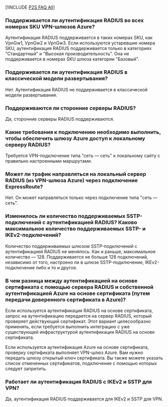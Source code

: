 [!INCLUDE [P2S FAQ All](vpn-gateway-faq-p2s-all-include.md)]

### <a name="is-radius-authentication-supported-on-all-azure-vpn-gateway-skus"></a>Поддерживается ли аутентификация RADIUS во всех номерах SKU VPN-шлюзов Azure?

Аутентификация RADIUS поддерживается в таких номерах SKU, как VpnGw1, VpnGw2 и VpnGw3. Если используются устаревшие номера SKU, аутентификация RADIUS поддерживается только в категориях "Стандартный" и "Высокая производительность". Она не поддерживается в номерах SKU шлюза категории "Базовый". 
 
### <a name="is-radius-authentication-supported-for-the-classic-deployment-model"></a>Поддерживается ли аутентификация RADIUS в классической модели развертывания?
 
Нет. Аутентификация RADIUS не поддерживается в классической модели развертывания.
 
### <a name="are-3rd-party-radius-servers-supported"></a>Поддерживаются ли сторонние серверы RADIUS?

Да, сторонние серверы RADIUS поддерживаются.
 
### <a name="what-are-the-connectivity-requirements-to-ensure-that-the-azure-gateway-is-able-to-reach-an-on-premises-radius-server"></a>Какие требования к подключению необходимо выполнить, чтобы обеспечить шлюзу Azure доступ к локальному серверу RADIUS?

Требуется VPN-подключение типа "сеть — сеть" к локальному сайту с правильно настроенными маршрутами.  
 
### <a name="can-traffic-to-an-on-premises-radius-server-from-the-azure-vpn-gateway-be-routed-over-an-expressroute-connection"></a>Может ли трафик направляться на локальный сервер RADIUS (из VPN-шлюза Azure) через подключение ExpressRoute?

Нет. Он может направляться только через подключение типа "сеть — сеть".
 
### <a name="is-there-a-change-in-the-number-of-sstp-connections-supported-with-radius-authentication-what-is-the-maximum-number-of-sstp-and-ikev2-connections-supported"></a>Изменилось ли количество поддерживаемых SSTP-подключений с аутентификацией RADIUS? Каково максимальное количество поддерживаемых SSTP- и IKEv2-подключений?

Количество поддерживаемых шлюзом SSTP-подключений с аутентификацией RADIUS не менялось. Как и раньше, максимальное количество — 128. Поддерживается не больше 128 подключений, независимо от того, настроено ли в шлюзе SSTP-подключение, IKEv2-подключение либо и то и другое.
 
### <a name="what-is-the-difference-between-doing-certificate-authentication-using-a-radius-server-vs-using-azure-native-certificate-authentication-by-uploading-a-trusted-certificate-to-azure"></a>В чем разница между аутентификацией на основе сертификата с помощью сервера RADIUS и собственной аутентификацией Azure на основе сертификата (путем передачи доверенного сертификата в Azure)?

Если используется аутентификация RADIUS на основе сертификата, запрос на аутентификацию передается на сервер RADIUS, который проверяет действующий сертификат. Этот вариант целесообразно применять, если требуется выполнить интеграцию с уже существующей инфраструктурой аутентификации RADIUS на основе сертификата.
  
Если используется аутентификация Azure на основе сертификата, проверку сертификата выполняет VPN-шлюз Azure. Вам нужно передать шлюзу открытый ключ сертификата. Вы также можете указать список отмененных сертификатов, подключение с помощью которых следует запретить.

### <a name="does-radius-authentication-work-with-both-ikev2-and-sstp-vpn"></a>Работает ли аутентификация RADIUS с IKEv2 и SSTP для VPN?

Да, аутентификация RADIUS поддерживается для IKEv2 и SSTP для VPN.  